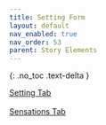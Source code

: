 ```yaml
---
title: Setting Form
layout: default
nav_enabled: true
nav_order: 53
parent: Story Elements
---
```

{: .no_toc .text-delta }

[Setting Tab](Setting_Tab.html) <br/><br/>
[Sensations Tab](Sensations_Tab.html) <br/><br/>
